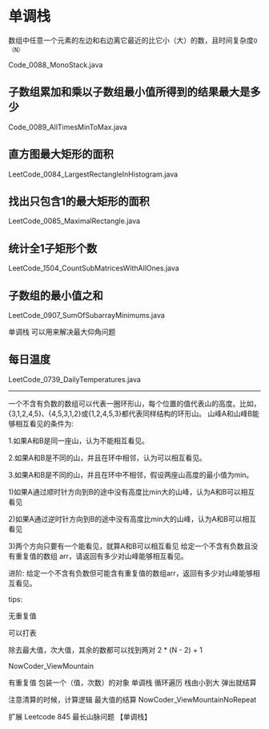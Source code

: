 # 单调栈

数组中任意一个元素的左边和右边离它最近的比它小（大）的数，且时间复杂度`O（N）`

Code_0088_MonoStack.java

## 子数组累加和乘以子数组最小值所得到的结果最大是多少

Code_0089_AllTimesMinToMax.java

## 直方图最大矩形的面积

LeetCode_0084_LargestRectangleInHistogram.java

## 找出只包含1的最大矩形的面积

LeetCode_0085_MaximalRectangle.java

## 统计全1子矩形个数

LeetCode_1504_CountSubMatricesWithAllOnes.java

## 子数组的最小值之和

LeetCode_0907_SumOfSubarrayMinimums.java

单调栈 可以用来解决最大仰角问题

## 每日温度

LeetCode_0739_DailyTemperatures.java

---

一个不含有负数的数组可以代表一圈环形山，每个位置的值代表山的高度。比如， {3,1,2,4,5}、{4,5,3,1,2}或{1,2,4,5,3}都代表同样结构的环形山。 山峰A和山峰B能够相互看见的条件为:

1.如果A和B是同一座山，认为不能相互看见。

2.如果A和B是不同的山，并且在环中相邻，认为可以相互看见。

3.如果A和B是不同的山，并且在环中不相邻，假设两座山高度的最小值为min。

1)如果A通过顺时针方向到B的途中没有高度比min大的山峰，认为A和B可以相互 看见

2)如果A通过逆时针方向到B的途中没有高度比min大的山峰，认为A和B可以相互 看见

3)两个方向只要有一个能看见，就算A和B可以相互看见 给定一个不含有负数且没有重复值的数组 arr，请返回有多少对山峰能够相互看见。

进阶: 给定一个不含有负数但可能含有重复值的数组arr，返回有多少对山峰能够相互看见。

tips:

无重复值

可以打表

除去最大值，次大值，其余的数都可以找到两对 2 * (N - 2) + 1

NowCoder_ViewMountain

有重复值 包装一个（值，次数）的对象 单调栈 循环遍历 栈由小到大 弹出就结算

注意清算的时候，计算逻辑 最大值的结算 NowCoder_ViewMountainNoRepeat

扩展 Leetcode 845 最长山脉问题 【单调栈】

